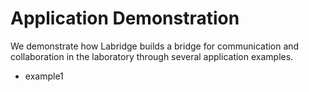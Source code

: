 # Application Demonstration

We demonstrate how Labridge builds a bridge for communication and collaboration in the laboratory 
through several application examples.

- example1
